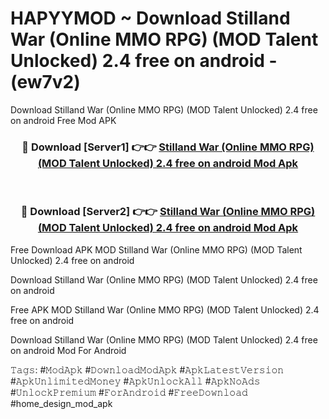 # HAPYYMOD ~ Download Stilland War (Online MMO RPG) (MOD Talent Unlocked) 2.4 free on android - (ew7v2)
Download Stilland War (Online MMO RPG) (MOD Talent Unlocked) 2.4 free on android Free Mod APK

<div align="center">
<h3>🔴 Download [Server1] 👉👉 <a href="https://apk-comot.site?title=Stilland_War_(Online_MMO_RPG)_(MOD_Talent_Unlocked)_2.4_free_on_android">Stilland War (Online MMO RPG) (MOD Talent Unlocked) 2.4 free on android Mod Apk</a></h3><br>

<h3>🔴 Download [Server2] 👉👉 <a href="https://apk-comot.site?title=Stilland_War_(Online_MMO_RPG)_(MOD_Talent_Unlocked)_2.4_free_on_android">Stilland War (Online MMO RPG) (MOD Talent Unlocked) 2.4 free on android Mod Apk</a></h3>
</div>


Free Download APK MOD Stilland War (Online MMO RPG) (MOD Talent Unlocked) 2.4 free on android

Download Stilland War (Online MMO RPG) (MOD Talent Unlocked) 2.4 free on android 

Free APK MOD Stilland War (Online MMO RPG) (MOD Talent Unlocked) 2.4 free on android 

Download Stilland War (Online MMO RPG) (MOD Talent Unlocked) 2.4 free on android Mod For Android

𝚃𝚊𝚐𝚜: #𝙼𝚘𝚍𝙰𝚙𝚔 #𝙳𝚘𝚠𝚗𝚕𝚘𝚊𝚍𝙼𝚘𝚍𝙰𝚙𝚔 #𝙰𝚙𝚔𝙻𝚊𝚝𝚎𝚜𝚝𝚅𝚎𝚛𝚜𝚒𝚘𝚗 #𝙰𝚙𝚔𝚄𝚗𝚕𝚒𝚖𝚒𝚝𝚎𝚍𝙼𝚘𝚗𝚎𝚢 #𝙰𝚙𝚔𝚄𝚗𝚕𝚘𝚌𝚔𝙰𝚕𝚕 #𝙰𝚙𝚔𝙽𝚘𝙰𝚍𝚜 #𝚄𝚗𝚕𝚘𝚌𝚔𝙿𝚛𝚎𝚖𝚒𝚞𝚖 #𝙵𝚘𝚛𝙰𝚗𝚍𝚛𝚘𝚒𝚍 #𝙵𝚛𝚎𝚎𝙳𝚘𝚠𝚗𝚕𝚘𝚊𝚍 #home_design_mod_apk